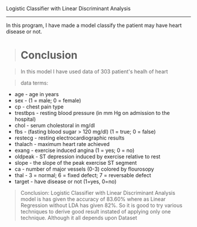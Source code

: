 Logistic Classifier with Linear Discriminant Analysis
<hr>

In this program, I have made a model classify the patient may have heart disease or not.
<br>

> # Conclusion

> In this model I have used data of 303 patient's healh of heart 

> data terms:
*   age - age in years
*   sex - (1 = male; 0 = female)
*   cp - chest pain type
*   trestbps - resting blood pressure (in mm Hg on admission to the hospital)
*   chol - serum cholestoral in mg/dl
*   fbs - (fasting blood sugar > 120 mg/dl) (1 = true; 0 = false)
*   restecg - resting electrocardiographic results
*   thalach - maximum heart rate achieved
*   exang - exercise induced angina (1 = yes; 0 = no)
*   oldpeak - ST depression induced by exercise relative to rest
*   slope - the slope of the peak exercise ST segment
*   ca - number of major vessels (0-3) colored by flourosopy
*   thal - 3 = normal; 6 = fixed defect; 7 = reversable defect
*   target - have disease or not (1=yes, 0=no)

> Conclusion:
Logistic Classifier with Linear Discriminant Analysis model is has given the accuracy of 83.60% where as Linear Regression without LDA has given 82%.
So it is good to try various techniques to derive good result instated of applying only one technique.
Although it all depends upon Dataset